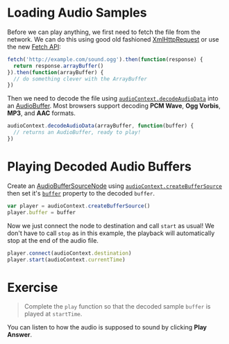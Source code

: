 # Loading Audio Samples

Before we can play anything, we first need to fetch the file from the network. We can do this using good old fashioned [XmlHttpRequest](https://developer.mozilla.org/en-US/docs/Web/API/XMLHttpRequest/Sending_and_Receiving_Binary_Data) or use the new [Fetch API](https://developer.mozilla.org/en-US/docs/Web/API/Fetch_API):

```js
fetch('http://example.com/sound.ogg').then(function(response) {
  return response.arrayBuffer()
}).then(function(arrayBuffer) {
  // do something clever with the ArrayBuffer
})
```

Then we need to decode the file using [`audioContext.decodeAudioData`](https://developer.mozilla.org/en-US/docs/Web/API/AudioContext/decodeAudioData) into an [AudioBuffer](https://developer.mozilla.org/en-US/docs/Web/API/AudioBuffer). Most browsers support decoding **PCM Wave**, **Ogg Vorbis**, **MP3**, and **AAC** formats.

```js
audioContext.decodeAudioData(arrayBuffer, function(buffer) {
  // returns an AudioBuffer, ready to play!
})
```

# Playing Decoded Audio Buffers

Create an [AudioBufferSourceNode](https://developer.mozilla.org/en-US/docs/Web/API/AudioBufferSourceNode) using [`audioContext.createBufferSource`](https://developer.mozilla.org/en-US/docs/Web/API/AudioContext/createBufferSource) then set it's [`buffer`](https://developer.mozilla.org/en-US/docs/Web/API/AudioBufferSourceNode/buffer) property to the decoded `buffer`.

```js
var player = audioContext.createBufferSource()
player.buffer = buffer
```

Now we just connect the node to destination and call `start` as usual! We don't have to call `stop` as in this example, the playback will automatically stop at the end of the audio file.

```js
player.connect(audioContext.destination)
player.start(audioContext.currentTime)
```

# Exercise

> Complete the `play` function so that the decoded sample `buffer` is played at `startTime`.

You can listen to how the audio is supposed to sound by clicking **Play Answer**.